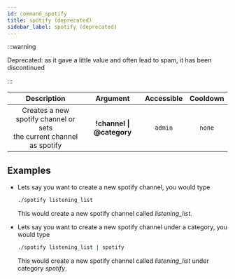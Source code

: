 ```yaml
---
id: command_spotify
title: spotify (deprecated)
sidebar_label: spotify (deprecated)
---
```


:::warning

Deprecated: as it gave a little value and often lead to spam, it has been discontinued

:::

|                                Description                                |               Argument                | Accessible | Cooldown |
| :-----------------------------------------------------------------------: | :-----------------------------------: | :--------: | :------: |
| Creates a new spotify channel or sets<br />the current channel as spotify | __!channel \| @category__ |  `admin`   |  `none`  |

## Examples

* Lets say you want to create a new spotify channel, you would type
    ```bash
    ./spotify listening_list
    ```

    This would create a new spotify channel called _listening_list_.

* Lets say you want to create a new spotify channel under a category, you would type
    ```bash
    ./spotify listening_list | spotify
    ```

    This would create a new spotify channel called _listening_list_ under category _spotify_.